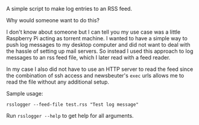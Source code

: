 A simple script to make log entries to an RSS feed.

Why would someone want to do this?

I don't know about someone
but I can tell you my use case was a little Raspberry Pi acting as
torrent machine. I wanted to have a simple way to push log messages
to my desktop computer and did not want to deal with the hassle of
setting up mail servers. So instead I used this approach to log messages
to an rss feed file, which I later read with a feed reader.

In my case I also did not have to use an HTTP server to read the feed since
the combination of ssh access and newsbeuter's `exec` urls allows me to read
the file without any additional setup.

Sample usage:

    rsslogger --feed-file test.rss "Test log message"

Run `rsslogger --help` to get help for all arguments.
